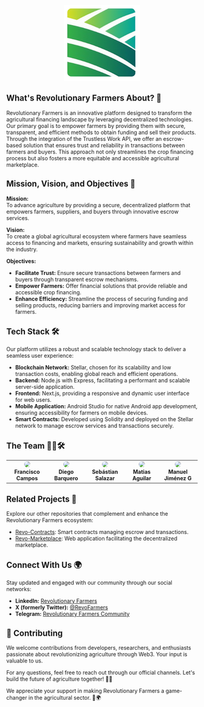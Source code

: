 
<p align="center">
  <img src="./IMG_20250323_102644_303.png" alt="Revolutionary Farmers Logo" width="200">
</p>

## What's Revolutionary Farmers About? 🚜

Revolutionary Farmers is an innovative platform designed to transform the agricultural financing landscape by leveraging decentralized technologies. Our primary goal is to empower farmers by providing them with secure, transparent, and efficient methods to obtain funding and sell their products. Through the integration of the Trustless Work API, we offer an escrow-based solution that ensures trust and reliability in transactions between farmers and buyers. This approach not only streamlines the crop financing process but also fosters a more equitable and accessible agricultural marketplace.

## Mission, Vision, and Objectives 🌱

**Mission:**  
To advance agriculture by providing a secure, decentralized platform that empowers farmers, suppliers, and buyers through innovative escrow services.

**Vision:**  
To create a global agricultural ecosystem where farmers have seamless access to financing and markets, ensuring sustainability and growth within the industry.

**Objectives:**
- **Facilitate Trust:** Ensure secure transactions between farmers and buyers through transparent escrow mechanisms.
- **Empower Farmers:** Offer financial solutions that provide reliable and accessible crop financing.
- **Enhance Efficiency:** Streamline the process of securing funding and selling products, reducing barriers and improving market access for farmers.

## Tech Stack 🛠️

Our platform utilizes a robust and scalable technology stack to deliver a seamless user experience:

- **Blockchain Network:** Stellar, chosen for its scalability and low transaction costs, enabling global reach and efficient operations. 
- **Backend:** Node.js with Express, facilitating a performant and scalable server-side application.
- **Frontend:** Next.js, providing a responsive and dynamic user interface for web users.
- **Mobile Application:** Android Studio for native Android app development, ensuring accessibility for farmers on mobile devices.
- **Smart Contracts:** Developed using Solidity and deployed on the Stellar network to manage escrow services and transactions securely.

## The Team 👨‍🌾🛠️

<table align="center">
  <tr>
    <td align="center">
      <a href="(https://github.com/sasasamaes)">
        <img src="https://github.com/sasasamaes.png" width="100" style="border-radius:50%" />
      </a>
      <br/>
      <strong>Francisco Campos</strong>
    </td>
    <td align="center">
      <a href="https://github.com/DiegoB1911">
        <img src="https://github.com/DiegoB1911.png" width="100" style="border-radius:50%" />
      </a>
      <br/>
      <strong>Diego Barquero</strong>
    </td>
    <td align="center">
      <a href="https://github.com/salazarsebas">
        <img src="https://github.com/salazarsebas.png" width="100" style="border-radius:50%" />
      </a>
      <br/>
      <strong>Sebástian Salazar</strong>
    </td>
     <td align="center">
      <a href="https://github.com/aguilar1x">
        <img src="https://github.com/aguilar1x.png" width="100" style="border-radius:50%" />
      </a>
      <br/>
      <strong>Matias Aguilar</strong>
    </td>
    <td align="center">
      <a href="https://github.com/ManuelJG1999">
        <img src="https://github.com/ManuelJG1999.png" width="100" style="border-radius:50%" />
      </a>
      <br/>
      <strong>Manuel Jiménez G</strong>
    </td>
  </tr>
</table>


## Related Projects 🌾

Explore our other repositories that complement and enhance the Revolutionary Farmers ecosystem:

- [Revo-Contracts](https://github.com/Crypto-Jaguars/Revo-Contracts): Smart contracts managing escrow and transactions.
- [Revo-Marketplace](https://github.com/Crypto-Jaguars/Revo-Marketplace): Web application facilitating the decentralized marketplace.

## Connect With Us 🌍

Stay updated and engaged with our community through our social networks:

- **LinkedIn:** [Revolutionary Farmers](https://www.linkedin.com/company/revofarmers/)
- **X (formerly Twitter):** [@RevoFarmers](https://x.com/RevoFarmers)
- **Telegram:** [Revolutionary Farmers Community](https://t.me/Revolutionary_Farmers)

## 🤝 Contributing

We welcome contributions from developers, researchers, and enthusiasts passionate about revolutionizing agriculture through Web3. Your input is valuable to us.

For any questions, feel free to reach out through our official channels. Let's build the future of agriculture together! 🌾🚀

We appreciate your support in making Revolutionary Farmers a game-changer in the agricultural sector. 🚜🌍  
